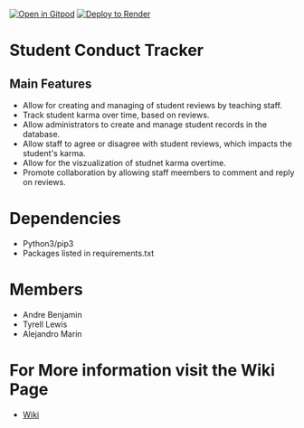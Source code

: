 [![Open in Gitpod](https://gitpod.io/button/open-in-gitpod.svg)](https://gitpod.io/#https://github.com/500BrainNotWorking/Testing-deploy)
<a href="https://render.com/deploy?repo=https://github.com/500BrainNotWorking/Testing-deploy">
  <img src="https://render.com/images/deploy-to-render-button.svg" alt="Deploy to Render">
</a>


# Student Conduct Tracker

## Main Features
* Allow for creating and managing of student reviews by teaching staff.
* Track student karma over time, based on reviews.
* Allow administrators to create and manage student records in the database.
* Allow staff to agree or disagree with student reviews, which impacts the student's karma.
* Allow for the viszualization of studnet karma overtime.
* Promote collaboration by allowing staff meembers to comment and reply on reviews.

# Dependencies
* Python3/pip3
* Packages listed in requirements.txt

  
# Members
* Andre Benjamin
* Tyrell Lewis
* Alejandro Marin

# For More information visit the Wiki Page
* [Wiki](https://github.com/500BrainNotWorking/Student-Conduct-Tracker-1/wiki)
